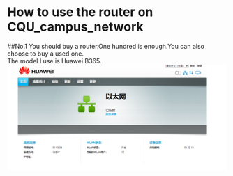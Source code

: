 # How to use the router on CQU_campus_network
##No.1 You should buy a router.One hundred is enough.You can also choose to buy a used one.<br>The model I use is Huawei B365.
![image](https://github.com/Wenbin-Xiao/CQU_campus_network/blob/main/image/AP_UI.png)
